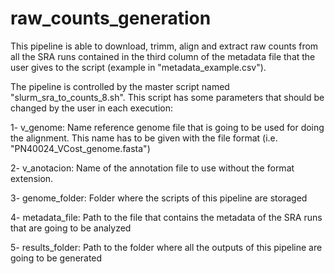 # raw_counts_generation

This pipeline is able to download, trimm, align and extract raw counts from all the SRA runs contained in the third column of the metadata file that the user gives to the script (example in "metadata_example.csv").

The pipeline is controlled by the master script named "slurm_sra_to_counts_8.sh". This script has some parameters that should be changed by the user in each execution:

1- v_genome: Name reference genome file that is going to be used for doing the alignment. This name has to be given with the file format (i.e. "PN40024_VCost_genome.fasta")

2- v_anotacion: Name of the annotation file to use without the format extension.

3- genome_folder: Folder where the scripts of this pipeline are storaged

4- metadata_file: Path to the file that contains the metadata of the SRA runs that are going to be analyzed

5- results_folder: Path to the folder where all the outputs of this pipeline are going to be generated

